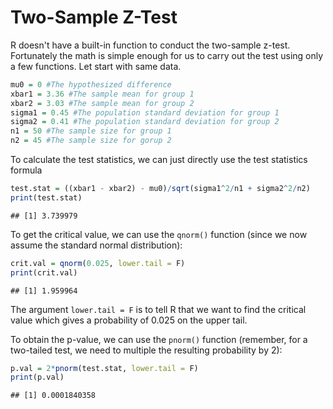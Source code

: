 Two-Sample Z-Test
================

R doesn't have a built-in function to conduct the two-sample z-test. Fortunately the math is simple enough for us to carry out the test using only a few functions. Let start with same data.

``` r
mu0 = 0 #The hypothesized difference
xbar1 = 3.36 #The sample mean for group 1
xbar2 = 3.03 #The sample mean for group 2
sigma1 = 0.45 #The population standard deviation for group 1
sigma2 = 0.41 #The population standard deviation for group 2
n1 = 50 #The sample size for group 1
n2 = 45 #The sample size for gorup 2
```

To calculate the test statistics, we can just directly use the test statistics formula

``` r
test.stat = ((xbar1 - xbar2) - mu0)/sqrt(sigma1^2/n1 + sigma2^2/n2)
print(test.stat)
```

    ## [1] 3.739979

To get the critical value, we can use the `qnorm()` function (since we now assume the standard normal distribution):

``` r
crit.val = qnorm(0.025, lower.tail = F)
print(crit.val)
```

    ## [1] 1.959964

The argument `lower.tail = F` is to tell R that we want to find the critical value which gives a probability of 0.025 on the upper tail.

To obtain the p-value, we can use the `pnorm()` function (remember, for a two-tailed test, we need to multiple the resulting probability by 2):

``` r
p.val = 2*pnorm(test.stat, lower.tail = F)
print(p.val)
```

    ## [1] 0.0001840358
